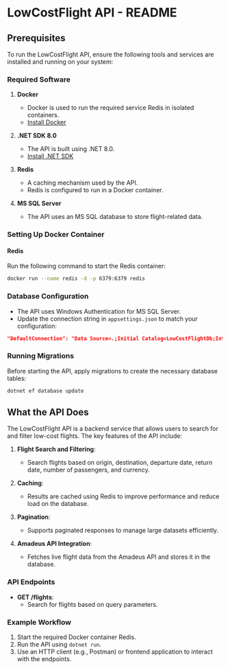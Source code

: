 # LowCostFlight API - README

## Prerequisites

To run the LowCostFlight API, ensure the following tools and services are installed and running on your system:

### Required Software

1. **Docker**

   - Docker is used to run the required service Redis in isolated containers.
   - [Install Docker](https://docs.docker.com/get-docker/)

2. **.NET SDK 8.0**

   - The API is built using .NET 8.0.
   - [Install .NET SDK](https://dotnet.microsoft.com/download)

3. **Redis**

   - A caching mechanism used by the API.
   - Redis is configured to run in a Docker container.

4. **MS SQL Server**

   - The API uses an MS SQL database to store flight-related data.

### Setting Up Docker Container

#### Redis

Run the following command to start the Redis container:

```bash
docker run --name redis -d -p 6379:6379 redis
```

### Database Configuration

- The API uses Windows Authentication for MS SQL Server.
- Update the connection string in `appsettings.json` to match your configuration:

```json
"DefaultConnection": "Data Source=.;Initial Catalog=LowCostFlightDb;Integrated Security=True;TrustServerCertificate=True"
```

### Running Migrations

Before starting the API, apply migrations to create the necessary database tables:

```bash
dotnet ef database update
```

## What the API Does

The LowCostFlight API is a backend service that allows users to search for and filter low-cost flights. The key features of the API include:

1. **Flight Search and Filtering**:

   - Search flights based on origin, destination, departure date, return date, number of passengers, and currency.

2. **Caching**:

   - Results are cached using Redis to improve performance and reduce load on the database.

3. **Pagination**:

   - Supports paginated responses to manage large datasets efficiently.

4. **Amadeus API Integration**:

   - Fetches live flight data from the Amadeus API and stores it in the database.

### API Endpoints

- **GET /flights**:
  - Search for flights based on query parameters.

### Example Workflow

1. Start the required Docker container Redis.
2. Run the API using `dotnet run`.
3. Use an HTTP client (e.g., Postman) or frontend application to interact with the endpoints.
